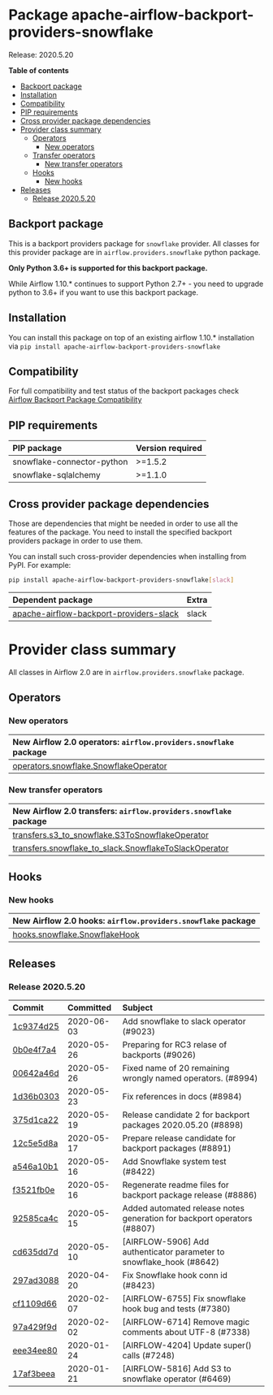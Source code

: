 <!--
 Licensed to the Apache Software Foundation (ASF) under one
 or more contributor license agreements.  See the NOTICE file
 distributed with this work for additional information
 regarding copyright ownership.  The ASF licenses this file
 to you under the Apache License, Version 2.0 (the
 "License"); you may not use this file except in compliance
 with the License.  You may obtain a copy of the License at

   http://www.apache.org/licenses/LICENSE-2.0

 Unless required by applicable law or agreed to in writing,
 software distributed under the License is distributed on an
 "AS IS" BASIS, WITHOUT WARRANTIES OR CONDITIONS OF ANY
 KIND, either express or implied.  See the License for the
 specific language governing permissions and limitations
 under the License.
 -->


# Package apache-airflow-backport-providers-snowflake

Release: 2020.5.20

**Table of contents**

- [Backport package](#backport-package)
- [Installation](#installation)
- [Compatibility](#compatibility)
- [PIP requirements](#pip-requirements)
- [Cross provider package dependencies](#cross-provider-package-dependencies)
- [Provider class summary](#provider-class-summary)
    - [Operators](#operators)
        - [New operators](#new-operators)
    - [Transfer operators](#transfers)
        - [New transfer operators](#new-transfers)
    - [Hooks](#hooks)
        - [New hooks](#new-hooks)
- [Releases](#releases)
    - [Release 2020.5.20](#release-2020520)

## Backport package

This is a backport providers package for `snowflake` provider. All classes for this provider package
are in `airflow.providers.snowflake` python package.

**Only Python 3.6+ is supported for this backport package.**

While Airflow 1.10.* continues to support Python 2.7+ - you need to upgrade python to 3.6+ if you
want to use this backport package.



## Installation

You can install this package on top of an existing airflow 1.10.* installation via
`pip install apache-airflow-backport-providers-snowflake`

## Compatibility

For full compatibility and test status of the backport packages check
[Airflow Backport Package Compatibility](https://cwiki.apache.org/confluence/display/AIRFLOW/Backported+providers+packages+for+Airflow+1.10.*+series)

## PIP requirements

| PIP package                | Version required   |
|:---------------------------|:-------------------|
| snowflake-connector-python | &gt;=1.5.2            |
| snowflake-sqlalchemy       | &gt;=1.1.0            |

## Cross provider package dependencies

Those are dependencies that might be needed in order to use all the features of the package.
You need to install the specified backport providers package in order to use them.

You can install such cross-provider dependencies when installing from PyPI. For example:

```bash
pip install apache-airflow-backport-providers-snowflake[slack]
```

| Dependent package                                                                                                | Extra   |
|:-----------------------------------------------------------------------------------------------------------------|:--------|
| [apache-airflow-backport-providers-slack](https://github.com/apache/airflow/tree/master/airflow/providers/slack) | slack   |

# Provider class summary

All classes in Airflow 2.0 are in `airflow.providers.snowflake` package.


## Operators


### New operators

| New Airflow 2.0 operators: `airflow.providers.snowflake` package                                                                          |
|:------------------------------------------------------------------------------------------------------------------------------------------|
| [operators.snowflake.SnowflakeOperator](https://github.com/apache/airflow/blob/master/airflow/providers/snowflake/operators/snowflake.py) |







### New transfer operators

| New Airflow 2.0 transfers: `airflow.providers.snowflake` package                                                                                                   |
|:-------------------------------------------------------------------------------------------------------------------------------------------------------------------|
| [transfers.s3_to_snowflake.S3ToSnowflakeOperator](https://github.com/apache/airflow/blob/master/airflow/providers/snowflake/transfers/s3_to_snowflake.py)          |
| [transfers.snowflake_to_slack.SnowflakeToSlackOperator](https://github.com/apache/airflow/blob/master/airflow/providers/snowflake/transfers/snowflake_to_slack.py) |







## Hooks


### New hooks

| New Airflow 2.0 hooks: `airflow.providers.snowflake` package                                                                  |
|:------------------------------------------------------------------------------------------------------------------------------|
| [hooks.snowflake.SnowflakeHook](https://github.com/apache/airflow/blob/master/airflow/providers/snowflake/hooks/snowflake.py) |







## Releases

### Release 2020.5.20

| Commit                                                                                         | Committed   | Subject                                                                 |
|:-----------------------------------------------------------------------------------------------|:------------|:------------------------------------------------------------------------|
| [1c9374d25](https://github.com/apache/airflow/commit/1c9374d2573483dd66f5c35032e24140864e72c0) | 2020-06-03  | Add snowflake to slack operator (#9023)                                 |
| [0b0e4f7a4](https://github.com/apache/airflow/commit/0b0e4f7a4cceff3efe15161fb40b984782760a34) | 2020-05-26  | Preparing for RC3 relase of backports (#9026)                           |
| [00642a46d](https://github.com/apache/airflow/commit/00642a46d019870c4decb3d0e47c01d6a25cb88c) | 2020-05-26  | Fixed name of 20 remaining wrongly named operators. (#8994)             |
| [1d36b0303](https://github.com/apache/airflow/commit/1d36b0303b8632fce6de78ca4e782ae26ee06fea) | 2020-05-23  | Fix references in docs (#8984)                                          |
| [375d1ca22](https://github.com/apache/airflow/commit/375d1ca229464617780623c61c6e8a1bf570c87f) | 2020-05-19  | Release candidate 2 for backport packages 2020.05.20 (#8898)            |
| [12c5e5d8a](https://github.com/apache/airflow/commit/12c5e5d8ae25fa633efe63ccf4db389e2b796d79) | 2020-05-17  | Prepare release candidate for backport packages (#8891)                 |
| [a546a10b1](https://github.com/apache/airflow/commit/a546a10b13b1f7a119071d8d2001cb17ccdcbbf7) | 2020-05-16  | Add Snowflake system test (#8422)                                       |
| [f3521fb0e](https://github.com/apache/airflow/commit/f3521fb0e36733d8bd356123e56a453fd37a6dca) | 2020-05-16  | Regenerate readme files for backport package release (#8886)            |
| [92585ca4c](https://github.com/apache/airflow/commit/92585ca4cb375ac879f4ab331b3a063106eb7b92) | 2020-05-15  | Added automated release notes generation for backport operators (#8807) |
| [cd635dd7d](https://github.com/apache/airflow/commit/cd635dd7d57cab2f41efac2d3d94e8f80a6c96d6) | 2020-05-10  | [AIRFLOW-5906] Add authenticator parameter to snowflake_hook (#8642)    |
| [297ad3088](https://github.com/apache/airflow/commit/297ad30885eeb77c062f37df78a78f381e7d140e) | 2020-04-20  | Fix Snowflake hook conn id (#8423)                                      |
| [cf1109d66](https://github.com/apache/airflow/commit/cf1109d661991943bb4861a0468ba4bc8946376d) | 2020-02-07  | [AIRFLOW-6755] Fix snowflake hook bug and tests (#7380)                 |
| [97a429f9d](https://github.com/apache/airflow/commit/97a429f9d0cf740c5698060ad55f11e93cb57b55) | 2020-02-02  | [AIRFLOW-6714] Remove magic comments about UTF-8 (#7338)                |
| [eee34ee80](https://github.com/apache/airflow/commit/eee34ee8080bb7bc81294c3fbd8be93bbf795367) | 2020-01-24  | [AIRFLOW-4204] Update super() calls (#7248)                             |
| [17af3beea](https://github.com/apache/airflow/commit/17af3beea5095d9aec81c06404614ca6d1057a45) | 2020-01-21  | [AIRFLOW-5816] Add S3 to snowflake operator (#6469)                     |
